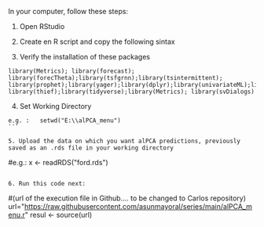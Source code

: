 In your computer, follow these steps:
1. Open RStudio
2. Create en R script and copy the following sintax
   
3. Verify the installation of these packages
   
```
library(Metrics); library(forecast); library(forecTheta);library(tsfgrnn);library(tsintermittent); 
library(prophet);library(yager);library(dplyr);library(univariateML);library(tseries);library(nnfor); library(thief);library(tidyverse);library(Metrics); library(svDialogs)
```

4. Set Working Directory
   
```
e.g. :   setwd("E:\\alPCA_menu")
```  

5. Upload the data on which you want alPCA predictions, previously saved as an .rds file in your working directory

```
#e.g.: x <- readRDS("ford.rds")
```

6. Run this code next:
```
#(url of the execution file in Github.... to be changed to Carlos repository)
url="https://raw.githubusercontent.com/asunmayoral/series/main/alPCA_menu.r"
resul <- source(url)
```
